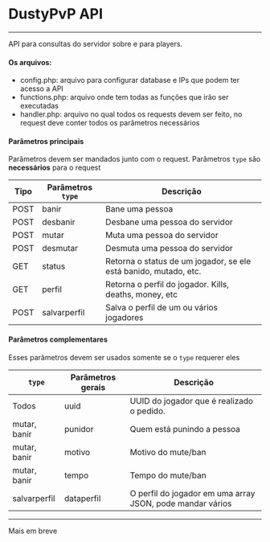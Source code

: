 # DustyPvP API
----
API para consultas do servidor sobre e para players.


#### Os arquivos:

  - config.php: arquivo para configurar database e IPs que podem ter acesso a API
  - functions.php: arquivo onde tem todas as funções que irão ser executadas
  - handler.php: arquivo no qual todos os requests devem ser feito, no request deve conter todos os parâmetros necessários

#### Parâmetros principais
Parâmetros devem ser mandados junto com o request. Parâmetros ``type`` são **necessários** para o request 

| Tipo | Parâmetros ``type`` | Descrição                                                        |
|------|---------------------|------------------------------------------------------------------|
| POST | banir               | Bane uma pessoa                                                  |
| POST | desbanir            | Desbane uma pessoa do servidor                                   |
| POST | mutar               | Muta uma pessoa do servidor                                      |
| POST | desmutar            | Desmuta uma pessoa do servidor                                   |
| GET  | status              | Retorna o status de um jogador, se ele está banido, mutado, etc. |
| GET  | perfil              | Retorna o perfil do jogador. Kills, deaths, money, etc           |
| POST | salvarperfil        | Salva o perfil de um ou vários jogadores                         |

#### Parâmetros complementares
Esses parâmetros devem ser usados somente se o ``type`` requerer eles

| `` type``    | Parâmetros gerais | Descrição                                                 |
|--------------|-------------------|-----------------------------------------------------------|
| Todos        | uuid              | UUID do jogador que é realizado o pedido.                 |
| mutar, banir | punidor           | Quem está punindo a pessoa                                |
| mutar, banir | motivo            | Motivo do mute/ban                                        |
| mutar, banir | tempo             | Tempo do mute/ban                                         |
| salvarperfil | dataperfil        | O perfil do jogador em uma array JSON, pode mandar vários |

-----

Mais em breve
